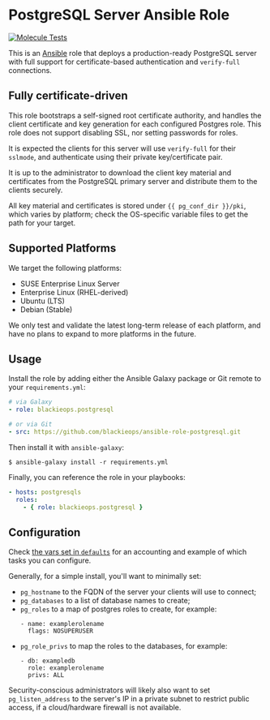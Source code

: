 # PostgreSQL Server Ansible Role

[![Molecule Tests](https://github.com/blackieops/ansible-role-postgresql/actions/workflows/test.yml/badge.svg)](https://github.com/blackieops/ansible-role-postgresql/actions/workflows/test.yml)

This is an [Ansible] role that deploys a production-ready PostgreSQL server
with full support for certificate-based authentication and `verify-full`
connections.

[Ansible]: https://ansible.com

## Fully certificate-driven

This role bootstraps a self-signed root certificate authority, and handles the
client certificate and key generation for each configured Postgres role. This
role does not support disabling SSL, nor setting passwords for roles.

It is expected the clients for this server will use `verify-full` for their
`sslmode`, and authenticate using their private key/certificate pair.

It is up to the administrator to download the client key material and
certificates from the PostgreSQL primary server and distribute them to the
clients securely.

All key material and certificates is stored under `{{ pg_conf_dir }}/pki`,
which varies by platform; check the OS-specific variable files to get the path
for your target.

## Supported Platforms

We target the following platforms:

* SUSE Enterprise Linux Server
* Enterprise Linux (RHEL-derived)
* Ubuntu (LTS)
* Debian (Stable)

We only test and validate the latest long-term release of each platform, and
have no plans to expand to more platforms in the future.

## Usage

Install the role by adding either the Ansible Galaxy package or Git remote to
your `requirements.yml`:

```yaml
# via Galaxy
- role: blackieops.postgresql

# or via Git
- src: https://github.com/blackieops/ansible-role-postgresql.git
```

Then install it with `ansible-galaxy`:

```
$ ansible-galaxy install -r requirements.yml
```

Finally, you can reference the role in your playbooks:

```yaml
- hosts: postgresqls
  roles:
    - { role: blackieops.postgresql }
```

## Configuration

Check [the vars set in `defaults`][def] for an accounting and example of which
tasks you can configure.

Generally, for a simple install, you'll want to minimally set:

* `pg_hostname` to the FQDN of the server your clients will use to connect;
* `pg_databases` to a list of database names to create;
* `pg_roles` to a map of postgres roles to create, for example:
  ```
  - name: examplerolename
    flags: NOSUPERUSER
  ```
* `pg_role_privs` to map the roles to the databases, for example:
  ```
  - db: exampledb
    role: examplerolename
    privs: ALL
  ```

Security-conscious administrators will likely also want to set
`pg_listen_address` to the server's IP in a private subnet to restrict public
access, if a cloud/hardware firewall is not available.

[def]: ./defaults/main.yml
